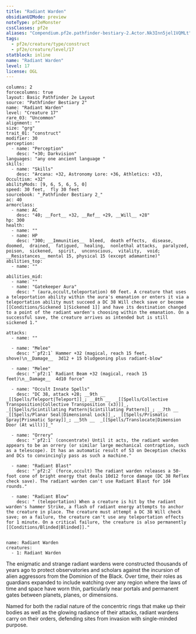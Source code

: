```yaml
---
title: "Radiant Warden"
obsidianUIMode: preview
noteType: pf2eMonster
cssClasses: pf2e
aliases: "Compendium.pf2e.pathfinder-bestiary-2.Actor.Nk3Inn5jel1VQMLt" 
tags:
  - pf2e/creature/type/construct
  - pf2e/creature/level/17
statblock: inline
name: "Radiant Warden"
level: 17
license: OGL
---
```


```statblock
columns: 2
forcecolumns: true
layout: Basic Pathfinder 2e Layout
source: "Pathfinder Bestiary 2"
name: "Radiant Warden"
level: "Creature 17"
rare_03: "Uncommon"
alignment: ""
size: "grg"
trait_01: "construct"
modifier: 30
perception:
  - name: "Perception"
    desc: "+30; Darkvision"
languages: "any one ancient language "
skills:
  - name: "Skills"
    desc: "Arcana: +32, Astronomy Lore: +36, Athletics: +33, Occultism: +32"
abilityMods: [9, 6, 5, 6, 5, 0]
speed: 30 feet,  fly 30 feet
sourcebook: "_Pathfinder Bestiary 2_"
ac: 40
armorclass:
  - name: AC
    desc: "40; __Fort__ +32, __Ref__ +29, __Will__ +28"
hp: 300
health:
  - name: ""
  - name: HP
    desc: "300; __Immunities__  bleed,  death effects,  disease,  doomed,  drained,  fatigued,  healing,  nonlethal attacks,  paralyzed,  poison,  sickened,  spirit,  unconscious,  vitality,  void; __Resistances__ mental 15, physical 15 (except adamantine)"
abilities_top:
  - name: ""

abilities_mid:
  - name: ""
  - name: "Gatekeeper Aura"
    desc: " (aura,occult,teleportation) 60 feet. A creature that uses a teleportation ability within the aura's emanation or enters it via a teleportation ability must succeed a DC 38 Will check save or become [[Conditions/Sickened 1|Sickened 1]] and have its destination changed to a point of the radiant warden's choosing within the emanation. On a successful save, the creature arrives as intended but is still sickened 1."

attacks:
  - name: ""

  - name: "Melee"
    desc: "`pf2:1` Hammer +32 (magical, reach 15 feet, shove)\n__Damage__  3d12 + 15 bludgeoning plus radiant-blow"

  - name: "Melee"
    desc: "`pf2:1` Radiant Beam +32 (magical, reach 15 feet)\n__Damage__  4d10 force"

  - name: "Occult Innate Spells"
    desc: "DC 38, attack +28; __9th __  _[[Spells/Teleport|Teleport]]_; __8th __  _[[Spells/Collective Transposition|Collective Transposition (x3)]]_, _[[Spells/Scintillating Pattern|Scintillating Pattern]]_; __7th __  _[[Spells/Planar Seal|Dimensional Lock]]_, _[[Spells/Prismatic Spray|Prismatic Spray]]_; __5th __  _[[Spells/Translocate|Dimension Door (At will)]]_"

  - name: "Orrery"
    desc: "`pf2:1` (concentrate) Until it acts, the radiant warden appears to be an orrery (or similar large mechanical contraption, such as a telescope). It has an automatic result of 53 on Deception checks and DCs to convincingly pass as such a machine."

  - name: "Radiant Blast"
    desc: "`pf2:2` (force,occult) The radiant warden releases a 50-foot cone of bright energy that deals 10d12 force damage (DC 38 Reflex check save). The radiant warden can't use Radiant Blast for 1d4 rounds."

  - name: "Radiant Blow"
    desc: " (teleportation) When a creature is hit by the radiant warden's hammer Strike, a flash of radiant energy attempts to anchor the creature in place. The creature must attempt a DC 38 Will check save; on a failure, the creature can't use any teleportation effects for 1 minute. On a critical failure, the creature is also permanently [[Conditions/Blinded|Blinded]]."
 
```

```encounter-table
name: Radiant Warden
creatures:
  - 1: Radiant Warden
```



The enigmatic and strange radiant wardens were constructed thousands of years ago to protect observatories and scholars against the incursion of alien aggressors from the Dominion of the Black. Over time, their roles as guardians expanded to include watching over any region where the laws of time and space have worn thin, particularly near portals and permanent gates between planets, planes, or dimensions.

Named for both the radial nature of the concentric rings that make up their bodies as well as the glowing radiance of their attacks, radiant wardens carry on their orders, defending sites from invasion with single-minded purpose.
